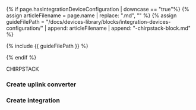 {% if page.hasIntegrationDeviceConfiguration | downcase == "true"%}
{% assign articleFilename = page.name |  replace: ".md", "" %}
{% assign guideFilePath = "/docs/devices-library/blocks/integration-devices-configuration/" | append: articleFilename | append: "-chirpstack-block.md" %}

{% include {{ guideFilePath }} %}

{% endif %}

CHIRPSTACK

### Create uplink converter

### Create integration